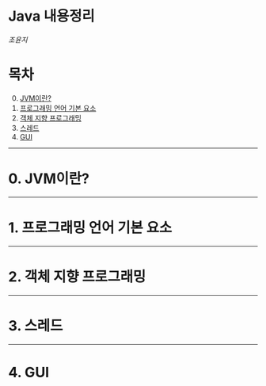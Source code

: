 Java 내용정리
=============
*조윤지*

# 목차
  0. [JVM이란?](#0-JVM이란)
  1. [프로그래밍 언어 기본 요소](#1프로그래밍-언어-기본-요소)
  2. [객체 지향 프로그래밍](#2객체-지향-프로그래밍)
  3. [스레드](#3스레드)
  4. [GUI](#4-GUI)
  
***
# 0. JVM이란?
***

# 1. 프로그래밍 언어 기본 요소
***
# 2. 객체 지향 프로그래밍
***
# 3. 스레드
***
# 4. GUI


